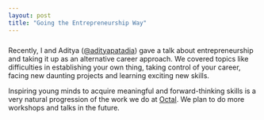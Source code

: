 ```yaml
---
layout: post
title: "Going the Entrepreneurship Way"
---
```


<center style="margin-bottom: 1.5rem;">
<script async class="speakerdeck-embed" data-id="8a623be0320b0132ec4b32025bce2f7e" data-ratio="1.33333333333333" src="//speakerdeck.com/assets/embed.js"></script>
</center>

Recently, I and Aditya ([@adityapatadia](http://twitter.com/adityapatadia)) gave a talk about entrepreneurship and taking it up as an alternative career approach. We covered topics like difficulties in establishing your own thing, taking control of your career, facing new daunting projects and learning exciting new skills.

Inspiring young minds to acquire meaningful and forward-thinking skills is a very natural progression of the work we do at [Octal](http://theoctal.com). We plan to do more workshops and talks in the future.
